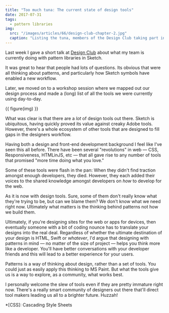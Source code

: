 ```yaml
---
title: "Too much tuna: The current state of design tools"
date: 2017-07-31
tags:
  - pattern libraries
img:
  src: "/images/articles/66/design-club-chapter-2.jpg"
  caption: "Listing the tuna, members of the Design Club taking part in the workshop"
---
```


Last week I gave a short talk at [Design Club](https://www.meetup.com/Design-Club/) about what my team is currently doing with pattern libraries in Sketch.

It was great to hear that people had lots of questions. Its obvious that were all thinking about patterns, and particularly how Sketch symbols have enabled a new workflow.

Later, we moved on to a workshop session where we mapped out our design process and made a (long) list of all the tools we were currently using day-to-day.

{{ figure(img) }}

What was clear is that there are a _lot_ of design tools out there. Sketch is ubiquitous, having quickly proved its value against creaky Adobe tools. However, there's a whole ecosystem of other tools that are designed to fill gaps in the designers workflow.

Having both a design and front-end development background I feel like I've seen this all before. There have been several "revolutions" in web — CSS, Responsiveness, HTMLinJS, etc —  that all gave rise to any number of tools that promised "more time doing what you love."

Some of these tools were flash in the pan: When they didn't find traction amongst enough developers, they died. However, they each added their voices to the shared knowledge amongst developers on _how_ to develop for the web. 

As it is now with design tools. Sure, some of them don't really know what they're trying to be, but can we blame them? We don't know what we need right now. Ultimately what matters is the thinking behind patterns not how we build them.

Ultimately, if you're designing sites for the web or apps for devices, then eventually someone with a bit of coding nounce has to translate your designs into the real deal. Regardless of whether the ultimate destination of your design is HTML, Swift or *whatever*, I'd argue that designing with patterns in mind — no matter of the size of project — helps you think more like a developer. You'll have better conversations with your developer friends and this will lead to a better experience for your users.

Patterns is a way of thinking about design, rather than a set of tools. You could just as easily apply this thinking to MS Paint. But what the tools give us is a way to explore, as a community, what works best. 

I personally welcome the slew of tools even if they are pretty immature right now. There's a really smart community of designers out there that'll direct tool makers leading us all to a brighter future. Huzzah! 

*[CSS]: Cascading Style Sheets